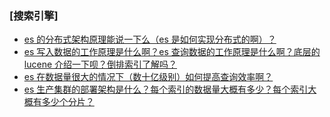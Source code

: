 ### [搜索引擎]

- [es 的分布式架构原理能说一下么（es 是如何实现分布式的啊）？](./es-architecture.md)
- [es 写入数据的工作原理是什么啊？es 查询数据的工作原理是什么啊？底层的 lucene 介绍一下呗？倒排索引了解吗？](./es-write-query-search.md)
- [es 在数据量很大的情况下（数十亿级别）如何提高查询效率啊？](./es-optimizing-query-performance.md)
- [es 生产集群的部署架构是什么？每个索引的数据量大概有多少？每个索引大概有多少个分片？](./es-production-cluster.md)

